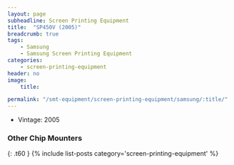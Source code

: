 ```yaml
---
layout: page
subheadline: Screen Printing Equipment
title:  "SP450V (2005)"
breadcrumb: true
tags:
    - Samsung
    - Samsung Screen Printing Equipment
categories:
    - screen-printing-equipment
header: no
image:
    title:

permalink: "/smt-equipment/screen-printing-equipment/samsung/:title/"
---
```


- Vintage: 2005


### Other Chip Mounters ###
{: .t60 }
{% include list-posts category='screen-printing-equipment' %}
